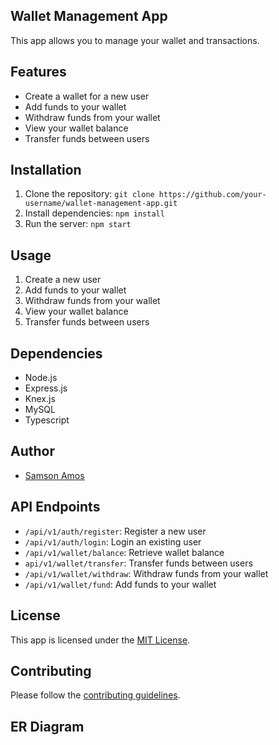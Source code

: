 ## Wallet Management App
This app allows you to manage your wallet and transactions.

## Features
- Create a wallet for a new user
- Add funds to your wallet
- Withdraw funds from your wallet
- View your wallet balance
- Transfer funds between users

## Installation
1. Clone the repository: `git clone https://github.com/your-username/wallet-management-app.git`
2. Install dependencies: `npm install`
3. Run the server: `npm start`

## Usage
1. Create a new user
2. Add funds to your wallet
3. Withdraw funds from your wallet
4. View your wallet balance
5. Transfer funds between users

## Dependencies
- Node.js
- Express.js
- Knex.js
- MySQL
- Typescript

## Author
- [Samson Amos](https://github.com/vlauncher)


## API Endpoints
- `/api/v1/auth/register`: Register a new user
- `/api/v1/auth/login`: Login an existing user
- `/api/v1/wallet/balance`: Retrieve wallet balance
- `api/v1/wallet/transfer`: Transfer funds between users
- `/api/v1/wallet/withdraw`: Withdraw funds from your wallet
- `/api/v1/wallet/fund`: Add funds to your wallet

## License
This app is licensed under the [MIT License](https://opensource.org/licenses/MIT).

## Contributing
Please follow the [contributing guidelines](https://github.com/your-username/wallet-management-app/blob/main/CONTRIBUTING.md).

## ER Diagram
